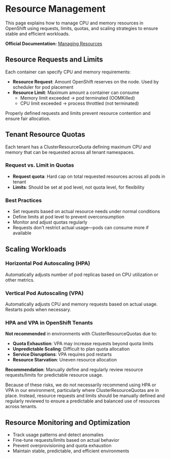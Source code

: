 # Resource Management

This page explains how to manage CPU and memory resources in OpenShift using requests, limits, quotas, and scaling strategies to ensure stable and efficient workloads.

**Official Documentation:** [Managing Resources](https://docs.openshift.com/container-platform/latest/applications/quotas/quotas-setting-per-project.html) 

## Resource Requests and Limits

Each container can specify CPU and memory requirements:

- **Resource Request**: Amount OpenShift reserves on the node. Used by scheduler for pod placement
- **Resource Limit**: Maximum amount a container can consume
  - Memory limit exceeded → pod terminated (OOMKilled)
  - CPU limit exceeded → process throttled (not terminated)

Properly defined requests and limits prevent resource contention and ensure fair allocation.

## Tenant Resource Quotas

Each tenant has a ClusterResourceQuota defining maximum CPU and memory that can be requested across all tenant namespaces.

### Request vs. Limit in Quotas

- **Request quota**: Hard cap on total requested resources across all pods in tenant
- **Limits**: Should be set at pod level, not quota level, for flexibility

### Best Practices

- Set requests based on actual resource needs under normal conditions
- Define limits at pod level to prevent overconsumption
- Monitor and adjust quotas regularly
- Requests don't restrict actual usage—pods can consume more if available

## Scaling Workloads

### Horizontal Pod Autoscaling (HPA)
Automatically adjusts number of pod replicas based on CPU utilization or other metrics.

### Vertical Pod Autoscaling (VPA)
Automatically adjusts CPU and memory requests based on actual usage. Restarts pods when necessary.

### HPA and VPA in OpenShift Tenants

**Not recommended** in environments with ClusterResourceQuotas due to:

- **Quota Exhaustion**: VPA may increase requests beyond quota limits
- **Unpredictable Scaling**: Difficult to plan quota allocation
- **Service Disruptions**: VPA requires pod restarts
- **Resource Starvation**: Uneven resource allocation

**Recommendation**: Manually define and regularly review resource requests/limits for predictable resource usage.

Because of these risks, we do not necessarily recommend using HPA or VPA in our environment, particularly where ClusterResourceQuotas are in place. Instead, resource requests and limits should be manually defined and regularly reviewed to ensure a predictable and balanced use of resources across tenants.

## Resource Monitoring and Optimization

- Track usage patterns and detect anomalies
- Fine-tune requests/limits based on actual behavior
- Prevent overprovisioning and quota exhaustion
- Maintain stable, predictable, and efficient environments
